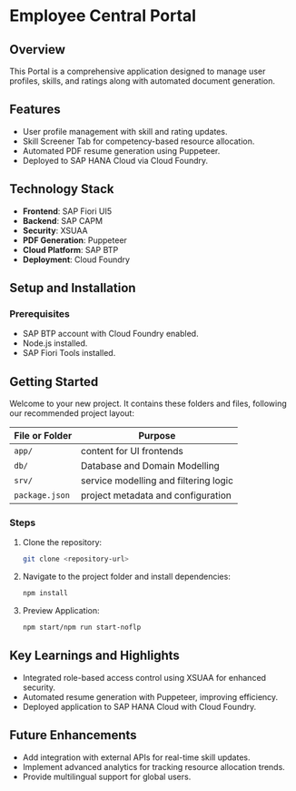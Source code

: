 # Employee Central Portal

## Overview
This Portal is a comprehensive application designed to manage user profiles, skills, and ratings along with automated document generation.

## Features
- User profile management with skill and rating updates.
- Skill Screener Tab for competency-based resource allocation.
- Automated PDF resume generation using Puppeteer.
- Deployed to SAP HANA Cloud via Cloud Foundry.

## Technology Stack
- **Frontend**: SAP Fiori UI5
- **Backend**: SAP CAPM
- **Security**: XSUAA
- **PDF Generation**: Puppeteer
- **Cloud Platform**: SAP BTP
- **Deployment**: Cloud Foundry

## Setup and Installation
### Prerequisites
- SAP BTP account with Cloud Foundry enabled.
- Node.js installed.
- SAP Fiori Tools installed.

## Getting Started

Welcome to your new project.
It contains these folders and files, following our recommended project layout:

File or Folder | Purpose
---------|----------
`app/` | content for UI frontends
`db/` | Database and Domain Modelling
`srv/` | service modelling and filtering logic
`package.json` | project metadata and configuration

### Steps
1. Clone the repository:
   ```bash
   git clone <repository-url>

2. Navigate to the project folder and install dependencies:
   ```bash
   npm install

3. Preview Application:
   ```bash
   npm start/npm run start-noflp

## Key Learnings and Highlights
- Integrated role-based access control using XSUAA for enhanced security.
- Automated resume generation with Puppeteer, improving efficiency.
- Deployed application to SAP HANA Cloud with Cloud Foundry.

## Future Enhancements
- Add integration with external APIs for real-time skill updates.
- Implement advanced analytics for tracking resource allocation trends.
- Provide multilingual support for global users.

